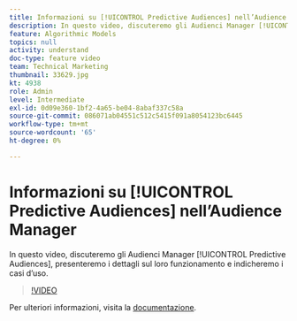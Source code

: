 ```yaml
---
title: Informazioni su [!UICONTROL Predictive Audiences] nell’Audience Manager
description: In questo video, discuteremo gli Audienci Manager [!UICONTROL Predictive Audiences], presenteremo i dettagli sul loro funzionamento e indicheremo i casi d’uso.
feature: Algorithmic Models
topics: null
activity: understand
doc-type: feature video
team: Technical Marketing
thumbnail: 33629.jpg
kt: 4938
role: Admin
level: Intermediate
exl-id: 0d09e360-1bf2-4a65-be04-8abaf337c58a
source-git-commit: 086071ab04551c512c5415f091a8054123bc6445
workflow-type: tm+mt
source-wordcount: '65'
ht-degree: 0%

---
```


# Informazioni su [!UICONTROL Predictive Audiences] nell’Audience Manager

In questo video, discuteremo gli Audienci Manager [!UICONTROL Predictive Audiences], presenteremo i dettagli sul loro funzionamento e indicheremo i casi d’uso.

>[!VIDEO](https://video.tv.adobe.com/v/33629/?quality=12)

Per ulteriori informazioni, visita la [documentazione](https://experienceleague.adobe.com/docs/audience-manager/user-guide/features/algorithmic-models/predictive-audiences/predictive-audiences.html).
